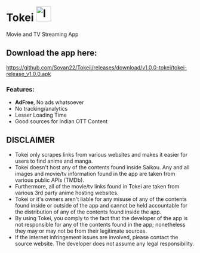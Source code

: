 # Tokei    <img src="https://github.com/Sovan22/Tokeii/blob/master/app/tokei_logo.jpeg" width="40" height="40" alt="Image Description">
Movie and TV Streaming App 


## Download the app here:
https://github.com/Sovan22/Tokeii/releases/download/v1.0.0-tokei/tokei-release_v1.0.0.apk


### Features:
+ **AdFree**, No ads whatsoever
+ No tracking/analytics
+ Lesser Loading Time
+ Good sources for Indian OTT Content


## DISCLAIMER

+ Tokei only scrapes links from various websites and makes it easier for users to find anime and manga. 
+ Tokei doesn't host any of the contents found inside Saikou. Any and all images and movie/tv information found in the app are taken from various public APIs (TMDb). 
+ Furthermore, all of the movie/tv links found in Tokei are taken from various 3rd party anime hosting websites.
+ Tokei or it's owners aren't liable for any misuse of any of the contents found inside or outside of the app and cannot be held accountable for the distribution of any of the contents found inside the app. 
+ By using Tokei, you comply to the fact that the developer of the app is not responsible for any of the contents found in the app; nonetheless they may or may not be from their legitimate sources. 
+ If the internet infringement issues are involved, please contact the source website. The developer does not assume any legal responsibility.
